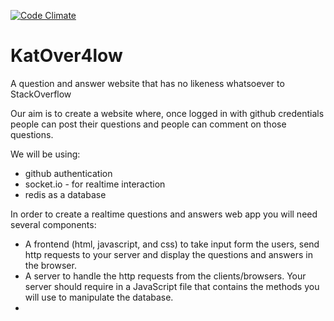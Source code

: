 [![Code Climate](https://codeclimate.com/github/kat4/KatOver4low/badges/gpa.svg)](https://codeclimate.com/github/kat4/KatOver4low)

# KatOver4low
A question and answer website that has no likeness whatsoever to StackOverflow

Our aim is to create a website where, once logged in with github credentials people can post their questions and people can comment on those questions.

We will be using:
* github authentication
* socket.io - for realtime interaction
* redis as a database

In order to create a realtime questions and answers web app you will need several components:

* A frontend  (html, javascript, and css) to take input form the users, send http requests to your server and display the questions and answers in the browser. 
* A server to handle the http requests from the clients/browsers. Your server should require in a JavaScript file that contains the methods you will use to manipulate the database. 
* 
